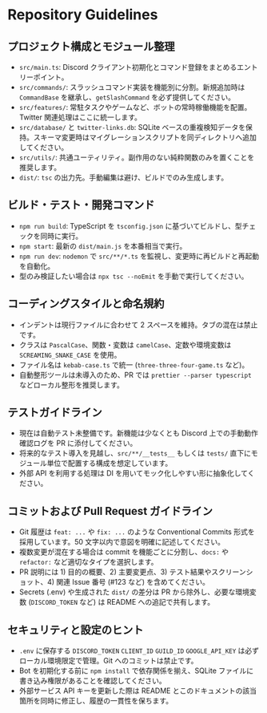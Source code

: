 # Repository Guidelines

## プロジェクト構成とモジュール整理
- `src/main.ts`: Discord クライアント初期化とコマンド登録をまとめるエントリーポイント。
- `src/commands/`: スラッシュコマンド実装を機能別に分割。新規追加時は `CommandBase` を継承し、`getSlashCommand` を必ず提供してください。
- `src/features/`: 常駐タスクやゲームなど、ボットの常時稼働機能を配置。Twitter 関連処理はここに統一します。
- `src/database/` と `twitter-links.db`: SQLite ベースの重複検知データを保持。スキーマ変更時はマイグレーションスクリプトを同ディレクトリへ追加してください。
- `src/utils/`: 共通ユーティリティ。副作用のない純粋関数のみを置くことを推奨します。
- `dist/`: `tsc` の出力先。手動編集は避け、ビルドでのみ生成します。

## ビルド・テスト・開発コマンド
- `npm run build`: TypeScript を `tsconfig.json` に基づいてビルドし、型チェックを同時に実行。
- `npm start`: 最新の `dist/main.js` を本番相当で実行。
- `npm run dev`: `nodemon` で `src/**/*.ts` を監視し、変更時に再ビルドと再起動を自動化。
- 型のみ検証したい場合は `npx tsc --noEmit` を手動で実行してください。

## コーディングスタイルと命名規約
- インデントは現行ファイルに合わせて 2 スペースを維持。タブの混在は禁止です。
- クラスは `PascalCase`、関数・変数は `camelCase`、定数や環境変数は `SCREAMING_SNAKE_CASE` を使用。
- ファイル名は `kebab-case.ts` で統一 (`three-three-four-game.ts` など)。
- 自動整形ツールは未導入のため、PR では `prettier --parser typescript` などローカル整形を推奨します。

## テストガイドライン
- 現在は自動テスト未整備です。新機能は少なくとも Discord 上での手動動作確認ログを PR に添付してください。
- 将来的なテスト導入を見越し、`src/**/__tests__` もしくは `tests/` 直下にモジュール単位で配置する構成を想定しています。
- 外部 API を利用する処理は DI を用いてモック化しやすい形に抽象化してください。

## コミットおよび Pull Request ガイドライン
- Git 履歴は `feat: ...` や `fix: ...` のような Conventional Commits 形式を採用しています。50 文字以内で意図を明確に記述してください。
- 複数変更が混在する場合は commit を機能ごとに分割し、`docs:` や `refactor:` など適切なタイプを選択します。
- PR 説明には 1) 目的の概要、2) 主要変更点、3) テスト結果やスクリーンショット、4) 関連 Issue 番号 (#123 など) を含めてください。
- Secrets (.env) や生成された `dist/` の差分は PR から除外し、必要な環境変数 (`DISCORD_TOKEN` など) は README への追記で共有します。

## セキュリティと設定のヒント
- `.env` に保存する `DISCORD_TOKEN` `CLIENT_ID` `GUILD_ID` `GOOGLE_API_KEY` は必ずローカル環境限定で管理。Git へのコミットは禁止です。
- Bot を初期化する前に `npm install` で依存関係を揃え、SQLite ファイルに書き込み権限があることを確認してください。
- 外部サービス API キーを更新した際は README とこのドキュメントの該当箇所を同時に修正し、履歴の一貫性を保ちます。
